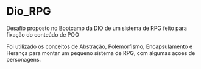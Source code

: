 # Dio_RPG
Desafio proposto no Bootcamp da DIO de um sistema de RPG feito para fixação do conteúdo de POO

Foi utilizado os conceitos de Abstração, Polemorfismo, Encapsulamento e Herança para montar um pequeno sistema de RPG, com algumas açoes de personagens.
